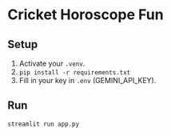 # Cricket Horoscope Fun

## Setup
1. Activate your `.venv`.
2. `pip install -r requirements.txt`
3. Fill in your key in `.env` (GEMINI_API_KEY).

## Run
```bash
streamlit run app.py
